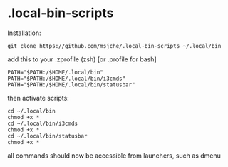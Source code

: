 # .local-bin-scripts

Installation:

	git clone https://github.com/msjche/.local-bin-scripts ~/.local/bin

add this to your .zprofile (zsh) [or .profile for bash]

	PATH="$PATH:/$HOME/.local/bin"	
	PATH="$PATH:/$HOME/.local/bin/i3cmds"
	PATH="$PATH:/$HOME/.local/bin/statusbar"

then activate scripts:

	cd ~/.local/bin
	chmod +x *
	cd ~/.local/bin/i3cmds
	chmod +x *
	cd ~/.local/bin/statusbar
	chmod +x *

all commands should now be accessible from launchers, such as dmenu
